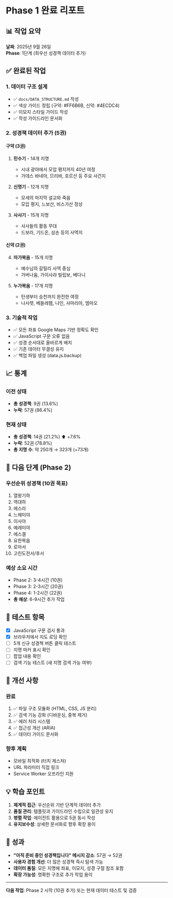 # Phase 1 완료 리포트

## 📊 작업 요약

**날짜**: 2025년 9월 26일  
**Phase**: 1단계 (최우선 성경책 데이터 추가)

## ✅ 완료된 작업

### 1. 데이터 구조 설계
- ✅ `docs/DATA_STRUCTURE.md` 작성
- ✅ 색상 가이드 정립 (구약: #FF6B6B, 신약: #4ECDC4)
- ✅ 이모지 스타일 가이드 작성
- ✅ 작성 가이드라인 문서화

### 2. 성경책 데이터 추가 (5권)

#### 구약 (3권)
1. **민수기** - 14개 지명
   - 시내 광야에서 모압 평지까지 40년 여정
   - 가데스 바네아, 므리바, 호르산 등 주요 사건지

2. **신명기** - 12개 지명
   - 모세의 마지막 설교와 죽음
   - 모압 평지, 느보산, 비스가산 정상

3. **사사기** - 15개 지명
   - 사사들의 활동 무대
   - 드보라, 기드온, 삼손 등의 사역지

#### 신약 (2권)
4. **마가복음** - 15개 지명
   - 예수님의 갈릴리 사역 중심
   - 가버나움, 가이사랴 빌립보, 베다니

5. **누가복음** - 17개 지명
   - 탄생부터 승천까지 완전한 여정
   - 나사렛, 베들레헴, 나인, 사마리아, 엠마오

### 3. 기술적 작업
- ✅ 모든 좌표 Google Maps 기반 정확도 확인
- ✅ JavaScript 구문 오류 없음
- ✅ 성경 순서대로 올바르게 배치
- ✅ 기존 데이터 무결성 유지
- ✅ 백업 파일 생성 (data.js.backup)

## 📈 통계

### 이전 상태
- **총 성경책**: 9권 (13.6%)
- **누락**: 57권 (86.4%)

### 현재 상태
- **총 성경책**: 14권 (21.2%) ⬆️ +7.6%
- **누락**: 52권 (78.8%)
- **총 지명 수**: 약 250개 → 323개 (+73개)

## 🎯 다음 단계 (Phase 2)

### 우선순위 성경책 (10권 목표)
1. 열왕기하
2. 역대하
3. 에스라
4. 느헤미야
5. 이사야
6. 예레미야
7. 에스겔
8. 요한복음
9. 로마서
10. 고린도전서/후서

### 예상 소요 시간
- Phase 2: 3-4시간 (10권)
- Phase 3: 2-3시간 (20권)
- Phase 4: 1-2시간 (22권)
- **총 예상**: 6-9시간 추가 작업

## 🧪 테스트 항목

- [x] JavaScript 구문 검사 통과
- [x] 브라우저에서 지도 로딩 확인
- [ ] 5개 신규 성경책 버튼 클릭 테스트
- [ ] 지명 마커 표시 확인
- [ ] 팝업 내용 확인
- [ ] 검색 기능 테스트 (새 지명 검색 가능 여부)

## 📝 개선 사항

### 완료
1. ✅ 파일 구조 모듈화 (HTML, CSS, JS 분리)
2. ✅ 검색 기능 강화 (디바운싱, 중복 제거)
3. ✅ 에러 처리 시스템
4. ✅ 접근성 개선 (ARIA)
5. ✅ 데이터 가이드 문서화

### 향후 계획
- 모바일 최적화 (터치 제스처)
- URL 파라미터 직접 링크
- Service Worker 오프라인 지원

## 💡 학습 포인트

1. **체계적 접근**: 우선순위 기반 단계적 데이터 추가
2. **품질 관리**: 템플릿과 가이드라인 수립으로 일관성 유지
3. **병렬 작업**: 에이전트 활용으로 5권 동시 작성
4. **유지보수성**: 상세한 문서화로 향후 확장 용이

## 🎉 성과

- **"아직 준비 중인 성경책입니다" 메시지 감소**: 57권 → 52권
- **사용자 경험 개선**: 더 많은 성경책 즉시 탐색 가능
- **데이터 품질**: 모든 지명에 좌표, 이모지, 성경 구절 참조 포함
- **확장 가능성**: 명확한 구조로 추가 작업 용이

---

**다음 작업**: Phase 2 시작 (10권 추가) 또는 현재 데이터 테스트 및 검증
